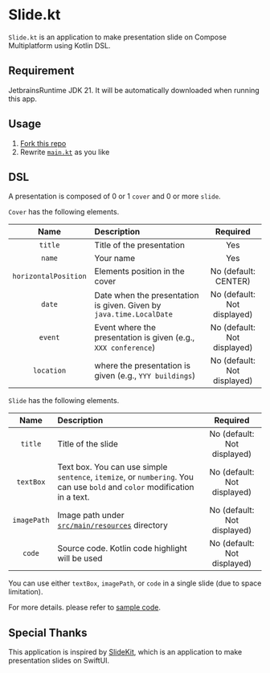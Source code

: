 # Slide.kt

`Slide.kt` is an application to make presentation slide on Compose Multiplatform using Kotlin DSL.

## Requirement

JetbrainsRuntime JDK 21.
It will be automatically downloaded when running this app.

## Usage

1. [Fork this repo](https://github.com/T45K/Slide.kt/fork)
2. Rewrite [`main.kt`](./src/main/sample/main.kt) as you like

## DSL

A presentation is composed of 0 or 1 `cover` and 0 or more `slide`.

`Cover` has the following elements.

|         Name         | Description                                                         |          Required           |
|:--------------------:|:--------------------------------------------------------------------|:---------------------------:|
|       `title`        | Title of the presentation                                           |             Yes             |
|        `name`        | Your name                                                           |             Yes             |
| `horizontalPosition` | Elements position in the cover                                      |    No (default: CENTER)     |
|        `date`        | Date when the presentation is given. Given by `java.time.LocalDate` | No (default: Not displayed) |
|       `event`        | Event where the presentation is given (e.g., `XXX conference`)      | No (default: Not displayed) |
|      `location`      | where the presentation is given (e.g., `YYY buildings`)             | No (default: Not displayed) |

`Slide` has the following elements.

|    Name     | Description                                                                                                                |          Required           |
|:-----------:|:---------------------------------------------------------------------------------------------------------------------------|:---------------------------:|
|   `title`   | Title of the slide                                                                                                         | No (default: Not displayed) |
|  `textBox`  | Text box. You can use simple `sentence`, `itemize`, or `numbering`. You can use `bold` and `color` modification in a text. | No (default: Not displayed) |
| `imagePath` | Image path under [`src/main/resources`](./src/main/resources) directory                                                    | No (default: Not displayed) |
|   `code`    | Source code. Kotlin code highlight will be used                                                                            | No (default: Not displayed) |

You can use either `textBox`, `imagePath`, or `code` in a single slide (due to space limitation).

For more details. please refer to [sample code](./src/main/sample/main.kt).

## Special Thanks

This application is inspired by [SlideKit](https://github.com/mtj0928/SlideKit), which is an application to make
presentation slides on SwiftUI. 

